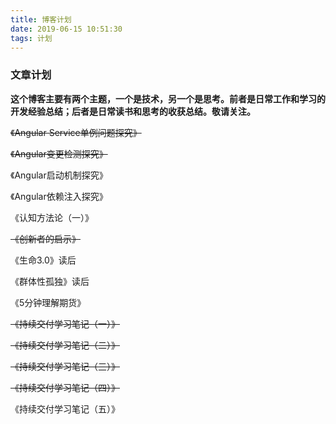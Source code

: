 ```yaml
---
title: 博客计划
date: 2019-06-15 10:51:30
tags: 计划
---
```


### 文章计划

**这个博客主要有两个主题，一个是技术，另一个是思考。前者是日常工作和学习的开发经验总结；后者是日常读书和思考的收获总结。敬请关注。**

~~《Angular Service单例问题探究》~~

~~《Angular变更检测探究》~~

《Angular启动机制探究》

《Angular依赖注入探究》

《认知方法论（一）》

~~《创新者的启示》~~

《生命3.0》读后

《群体性孤独》读后

《5分钟理解期货》

~~《持续交付学习笔记（一）》~~

~~《持续交付学习笔记（二）》~~

~~《持续交付学习笔记（三）》~~

~~《持续交付学习笔记（四）》~~

《持续交付学习笔记（五）》

